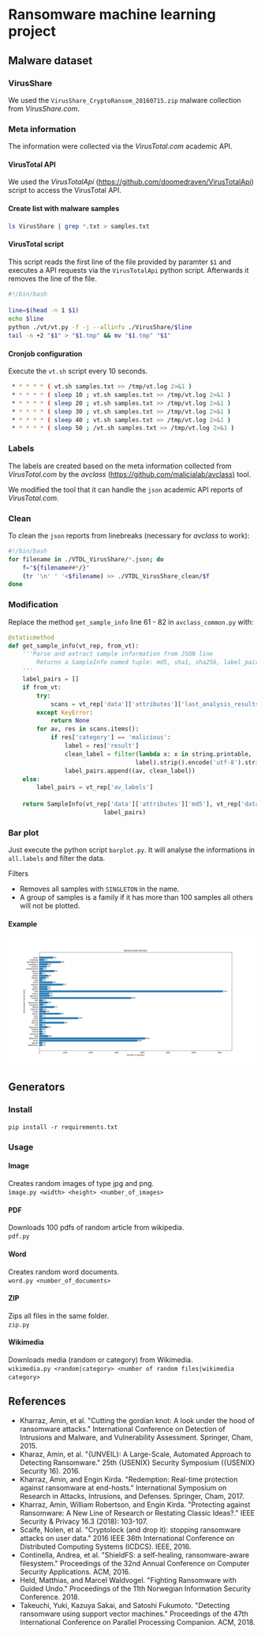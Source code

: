 # Ransomware machine learning project

## Malware dataset

### VirusShare

We used the `VirusShare_CryptoRansom_20160715.zip` malware collection from *VirusShare.com*.

### Meta information

The information were collected via the *VirusTotal.com* academic API.

#### VirusTotal API

We used the *VirusTotalApi* (<https://github.com/doomedraven/VirusTotalApi>) script to access the VirusTotal API.

#### Create list with malware samples

```bash
ls VirusShare | grep *.txt > samples.txt
```

#### VirusTotal script

This script reads the first line of the file provided by paramter `$1` and executes a API requests via the `VirusTotalApi` python script. Afterwards it removes the line of the file.

```bash
#!/bin/bash

line=$(head -n 1 $1)
echo $line
python ./vt/vt.py -f -j --allinfo ./VirusShare/$line
tail -n +2 "$1" > "$1.tmp" && mv "$1.tmp" "$1"
```

#### Cronjob configuration

Execute the `vt.sh` script every 10 seconds.

```bash
 * * * * * ( vt.sh samples.txt >> /tmp/vt.log 2>&1 )
 * * * * * ( sleep 10 ; vt.sh samples.txt >> /tmp/vt.log 2>&1 )
 * * * * * ( sleep 20 ; vt.sh samples.txt >> /tmp/vt.log 2>&1 )
 * * * * * ( sleep 30 ; vt.sh samples.txt >> /tmp/vt.log 2>&1 )
 * * * * * ( sleep 40 ; vt.sh samples.txt >> /tmp/vt.log 2>&1 )
 * * * * * ( sleep 50 ; /vt.sh samples.txt >> /tmp/vt.log 2>&1 )
```

### Labels

The labels are created based on the meta information collected from *VirusTotal.com* by the *avclass* (<https://github.com/malicialab/avclass)> tool.

We modified the tool that it can handle the `json` academic API reports of *VirusTotal.com*.

### Clean

To clean the `json` reports from linebreaks (necessary for *avclass* to work):

```bash
#!/bin/bash
for filename in ./VTDL_VirusShare/*.json; do
    f="${filename##*/}"
    (tr '\n' ' '<$filename) >> ./VTDL_VirusShare_clean/$f
done
```

### Modification

Replace the method `get_sample_info` line 61 - 82 in `avclass_common.py` with:

```python
@staticmethod
def get_sample_info(vt_rep, from_vt):
    '''Parse and extract sample information from JSON line
        Returns a SampleInfo named tuple: md5, sha1, sha256, label_pairs
    '''
    label_pairs = []
    if from_vt:
        try:
            scans = vt_rep['data']['attributes']['last_analysis_results']
        except KeyError:
            return None
        for av, res in scans.items():
            if res['category'] == 'malicious':
                label = res['result']
                clean_label = filter(lambda x: x in string.printable,
                                    label).strip().encode('utf-8').strip()
                label_pairs.append((av, clean_label))
    else:
        label_pairs = vt_rep['av_labels']

    return SampleInfo(vt_rep['data']['attributes']['md5'], vt_rep['data']['attributes']['sha1'], vt_rep['data']['attributes']['sha256'],
                           label_pairs)
```

### Bar plot

Just execute the python script `barplot.py`. It will analyse the informations in `all.labels` and filter the data.

Filters

* Removes all samples with `SINGLETON` in the name.
* A group of samples is a family if it has more than 100 samples all others will not be plotted.

#### Example

![Ransomware families](/malware-dataset/families.png)

## Generators

### Install

``pip install -r requirements.txt``

### Usage

#### Image

Creates random images of type jpg and png.\
``ìmage.py <width> <height> <number_of_images>``

#### PDF

Downloads 100 pdfs of random article from wikipedia.\
``pdf.py``

#### Word

Creates random word documents.\
``word.py <number_of_documents>``

#### ZIP

Zips all files in the same folder.\
``zip.py``

#### Wikimedia

Downloads media (random or category) from Wikimedia.\
``wikimedia.py <random|category> <number of random files|wikimedia category>``

## References

* Kharraz, Amin, et al. "Cutting the gordian knot: A look under the hood of ransomware attacks." International Conference on Detection of Intrusions and Malware, and Vulnerability Assessment. Springer, Cham, 2015.
* Kharaz, Amin, et al. "{UNVEIL}: A Large-Scale, Automated Approach to Detecting Ransomware." 25th {USENIX} Security Symposium ({USENIX} Security 16). 2016.
* Kharraz, Amin, and Engin Kirda. "Redemption: Real-time protection against ransomware at end-hosts." International Symposium on Research in Attacks, Intrusions, and Defenses. Springer, Cham, 2017.
* Kharraz, Amin, William Robertson, and Engin Kirda. "Protecting against Ransomware: A New Line of Research or Restating Classic Ideas?." IEEE Security & Privacy 16.3 (2018): 103-107.
* Scaife, Nolen, et al. "Cryptolock (and drop it): stopping ransomware attacks on user data." 2016 IEEE 36th International Conference on Distributed Computing Systems (ICDCS). IEEE, 2016.
* Continella, Andrea, et al. "ShieldFS: a self-healing, ransomware-aware filesystem." Proceedings of the 32nd Annual Conference on Computer Security Applications. ACM, 2016.
* Held, Matthias, and Marcel Waldvogel. "Fighting Ransomware with Guided Undo." Proceedings of the 11th Norwegian Information Security Conference. 2018.
* Takeuchi, Yuki, Kazuya Sakai, and Satoshi Fukumoto. "Detecting ransomware using support vector machines." Proceedings of the 47th International Conference on Parallel Processing Companion. ACM, 2018.
